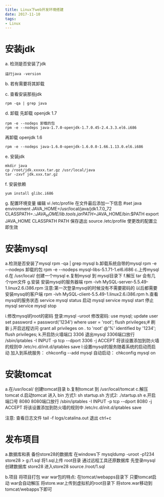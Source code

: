 ```yaml
---
title: Linux下web开发环境搭建
date: 2017-11-10
tags:
- Linux
---
```


# 安装jdk

a. 检测是否安装了jdk
```
运行java -version
```
b. 若有需要将其卸载

c. 查看安装那些jdk
```
rpm -qa | grep java
```
d. 卸载
先卸载 openjdk 1.7

```
rpm -e --nodeps 卸载的包
rpm -e --nodeps java-1.7.0-openjdk-1.7.0.45-2.4.3.3.el6.i686
```

再卸载 openjdk 1.6
```
rpm -e --nodeps java-1.6.0-openjdk-1.6.0.0-1.66.1.13.0.el6.i686
```

e. 安装jdk
```
mkdir java
cp /root/jdk.xxxxx.tar.gz /usr/local/java
tar -zxvf jdk.xxx.tar.gz
```

f. 安装依赖
```
yum install glibc.i686
```
g. 配置环境变量
	编辑  vi /etc/profile
	在文件最后添加一下信息
		#set java environment
		JAVA_HOME=/usr/local/java/jdk1.7.0_72
		CLASSPATH=.:$JAVA_HOME/lib.tools.jar
		PATH=$JAVA_HOME/bin:$PATH
		export JAVA_HOME CLASSPATH PATH
	保存退出
	source /etc/profile  使更改的配置立即生效

# 安装mysql

a.检测是否安装了mysql
	rpm  -qa | grep mysql
b.卸载系统自带的mysql
	rpm -e --nodeps 卸载的包
	rpm -e --nodeps mysql-libs-5.1.71-1.el6.i686
c.上传mysql
d.在 /usr/local/ 创建一个mysql
e.复制mysql 到 mysql目录下
f.解压 tar
	会有几个rpm文件
g.安装
	安装mysql的服务器端
		rpm -ivh MySQL-server-5.5.49-1.linux2.6.i386.rpm
		注意:第一次登录mysql的时候没有不需要密码的 以后都需要
	安装mysql的客户端
		rpm -ivh MySQL-client-5.5.49-1.linux2.6.i386.rpm
h.查看mysql的服务状态
	service mysql status
	启动 mysql
	service mysql start
	停止mysql
	service mysql stop

i.修改mysql的root的密码
	登录:mysql -uroot
	修改密码:
		use mysql;
		update user set password = password('1234') where user = 'root';
		flush privileges;# 刷新
j.开启远程访问
	grant all privileges on *.* to 'root' @'%' identified by '1234';
	flush privileges;
k.开启防火墙端口 3306 退出mysql
	3306端口放行
	/sbin/iptables -I INPUT -p tcp --dport 3306 -j ACCEPT
	将该设置添加到防火墙的规则中
	/etc/rc.d/init.d/iptables save
l:设置mysql的服务随着系统的启动而启动
	加入到系统服务：
	chkconfig --add mysql
	自动启动：
	chkconfig mysql on

# 安装tomcat

a.在/usr/local/		创建tomcat目录
b.复制tomcat 到 /usr/local/tomcat
c.解压tomcat
d.启动tomcat 进入 bin
	方式1:
		sh startup.sh
	方式2:
		./startup.sh
e.开启端口号 8080
	8080端口放行
	/sbin/iptables -I INPUT -p tcp --dport 8080 -j ACCEPT
	将该设置添加到防火墙的规则中
	/etc/rc.d/init.d/iptables save

注意:
	查看日志文件
		tail -f logs/catalina.out
	退出 ctrl+c

# 发布项目

a.数据库和表
	备份store28的数据库
	在windows下
		mysqldump -uroot -p1234 store28 > g:/1.sql
	将1.sql上传 root目录
	通过远程工具还原数据库
		先登录mysql
		创建数据库 store28
		进入store28
			source /root/1.sql

b.项目
	将项目打包 war
	war包的特点:
		在tomcat/webapps目录下 只要tomcat启动 war会自动解压
	将store.war上传到虚拟机的root目录下
	将store.war移动到tomcat/webapps下即可
